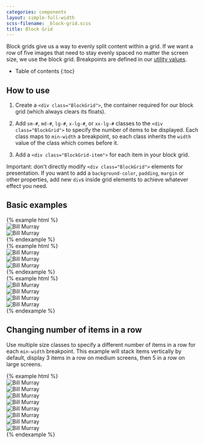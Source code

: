 ```yaml
---
categories: components
layout: simple-full-width
scss-filename: _block-grid.scss
title: Block Grid
---
```

Block grids give us a way to evenly split content within a grid. If we want a row of five images that need to stay evenly spaced no matter the screen size, we use the block grid. Breakpoints are defined in our [utility values](https://github.com/fac/origin/blob/master/assets/scss/global/utilities/_utility-values.scss).

* Table of contents
{:toc}


## How to use
1. Create a `<div class="BlockGrid">`, the container required for our block grid (which always clears its floats).

2. Add `sm-#`, `md-#`, `lg-#`, `x-lg-#`, or `xx-lg-#` classes to the `<div class="BlockGrid">` to specify the number of items to be displayed. Each class maps to `min-width` a breakpoint, so each class inherits the `width` value of the class which comes before it.

3. Add a `<div class="BlockGrid-item">` for each item in your block grid.

Important: don't directly modify `<div class="BlockGrid">` elements for presentation. If you want to add a `background-color`, `padding`, `margin` or other properties, add new `div`s inside grid elements to achieve whatever effect you need.


## Basic examples
<div class="DocsExample">
{% example html %}
<div class="BlockGrid sm-2">
  <div class="BlockGrid-item">
    <img alt="Bill Murray" src="https://www.fillmurray.com/460/300" />
  </div>
  <div class="BlockGrid-item">
    <img alt="Bill Murray" src="https://www.fillmurray.com/460/300" />
  </div>
</div>
{% endexample %}
</div>

<div class="DocsExample">
{% example html %}
<div class="BlockGrid sm-3">
  <div class="BlockGrid-item">
    <img alt="Bill Murray" src="https://www.fillmurray.com/460/300" />
  </div>
  <div class="BlockGrid-item">
    <img alt="Bill Murray" src="https://www.fillmurray.com/460/300" />
  </div>
  <div class="BlockGrid-item">
    <img alt="Bill Murray" src="https://www.fillmurray.com/460/300" />
  </div>
</div>
{% endexample %}
</div>

<div class="DocsExample">
{% example html %}
<div class="BlockGrid sm-4">
  <div class="BlockGrid-item">
    <img alt="Bill Murray" src="https://www.fillmurray.com/460/300" />
  </div>
  <div class="BlockGrid-item">
    <img alt="Bill Murray" src="https://www.fillmurray.com/460/300" />
  </div>
  <div class="BlockGrid-item">
    <img alt="Bill Murray" src="https://www.fillmurray.com/460/300" />
  </div>
  <div class="BlockGrid-item">
    <img alt="Bill Murray" src="https://www.fillmurray.com/460/300" />
  </div>
</div>
{% endexample %}
</div>


## Changing number of items in a row
Use multiple size classes to specify a different number of items in a row for each `min-width` breakpoint. This example will stack items vertically by default, display 3 items in a row on medium screens, then 5 in a row on large screens.

<div class="DocsExample">
{% example html %}
<div class="BlockGrid md-3 lg-5">
  <div class="BlockGrid-item">
    <img alt="Bill Murray" src="https://www.fillmurray.com/460/300" />
  </div>
  <div class="BlockGrid-item">
    <img alt="Bill Murray" src="https://www.fillmurray.com/460/300" />
  </div>
  <div class="BlockGrid-item">
    <img alt="Bill Murray" src="https://www.fillmurray.com/460/300" />
  </div>
  <div class="BlockGrid-item">
    <img alt="Bill Murray" src="https://www.fillmurray.com/460/300" />
  </div>
  <div class="BlockGrid-item">
    <img alt="Bill Murray" src="https://www.fillmurray.com/460/300" />
  </div>
  <div class="BlockGrid-item">
    <img alt="Bill Murray" src="https://www.fillmurray.com/460/300" />
  </div>
  <div class="BlockGrid-item">
    <img alt="Bill Murray" src="https://www.fillmurray.com/460/300" />
  </div>
  <div class="BlockGrid-item">
    <img alt="Bill Murray" src="https://www.fillmurray.com/460/300" />
  </div>
</div>
{% endexample %}
</div>
